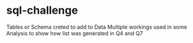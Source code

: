 # sql-challenge
Tables or Schema creted to add to Data
Multiple workings used in some Analysis to show how list was generated in Q4 and Q7
